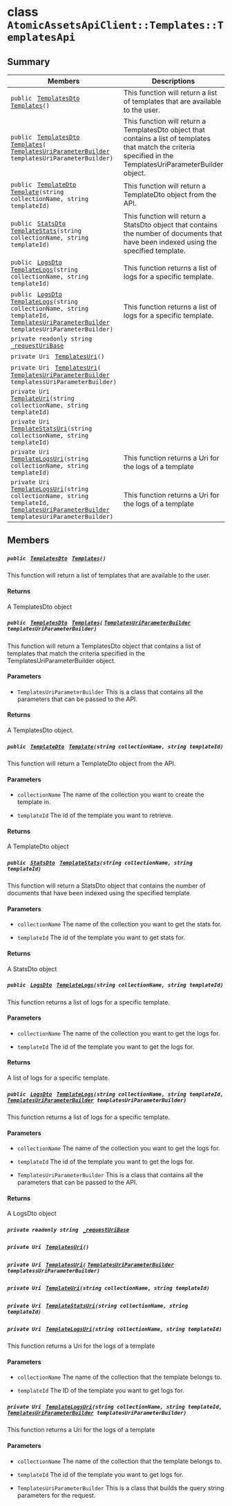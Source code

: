 # class `AtomicAssetsApiClient::Templates::TemplatesApi` 

## Summary

 Members                                | Descriptions                                
----------------------------------------|---------------------------------------------
`public ` [`TemplatesDto`](AtomicAssetsApiClient--Templates--TemplatesDto.md)` ` [`Templates`](#class_atomic_assets_api_client_1_1_templates_1_1_templates_api_1a25e67d4b511a23a1b839ddda3f068270)`()` | This function will return a list of templates that are available to the user.
`public ` [`TemplatesDto`](AtomicAssetsApiClient--Templates--TemplatesDto.md)` ` [`Templates`](#class_atomic_assets_api_client_1_1_templates_1_1_templates_api_1a8ea5c7db0240a2a35df4a5102fc54dc6)`(` [`TemplatesUriParameterBuilder`](AtomicAssetsApiClient--Templates--TemplatesUriParameterBuilder.md)` templatesUriParameterBuilder)` | This function will return a TemplatesDto object that contains a list of templates that match the criteria specified in the TemplatesUriParameterBuilder object.
`public ` [`TemplateDto`](AtomicAssetsApiClient--Templates--TemplateDto.md)` ` [`Template`](#class_atomic_assets_api_client_1_1_templates_1_1_templates_api_1a2407db816a9531d64ebb2a45e1baf94f)`(string collectionName, string templateId)` | This function will return a TemplateDto object from the API.
`public ` [`StatsDto`](AtomicAssetsApiClient--StatsDto.md)` ` [`TemplateStats`](#class_atomic_assets_api_client_1_1_templates_1_1_templates_api_1aae016864d3b9036a46fe974edda95bdb)`(string collectionName, string templateId)` | This function will return a StatsDto object that contains the number of documents that have been indexed using the specified template.
`public ` [`LogsDto`](AtomicAssetsApiClient--LogsDto.md)` ` [`TemplateLogs`](#class_atomic_assets_api_client_1_1_templates_1_1_templates_api_1aafe2d7ea95fef1f9e52b0542ab98da04)`(string collectionName, string templateId)` | This function returns a list of logs for a specific template.
`public ` [`LogsDto`](AtomicAssetsApiClient--LogsDto.md)` ` [`TemplateLogs`](#class_atomic_assets_api_client_1_1_templates_1_1_templates_api_1abfe898a4671b389c83d65ebb70439e4d)`(string collectionName, string templateId, ` [`TemplatesUriParameterBuilder`](AtomicAssetsApiClient--Templates--TemplatesUriParameterBuilder.md)` templatesUriParameterBuilder)` | This function returns a list of logs for a specific template.
`private readonly string ` [`_requestUriBase`](#class_atomic_assets_api_client_1_1_templates_1_1_templates_api_1a1854c4909a1013a684af16fb52e8a387) | 
`private Uri ` [`TemplatesUri`](#class_atomic_assets_api_client_1_1_templates_1_1_templates_api_1a70668a91db02b5409d48e972387179ce)`()` | 
`private Uri ` [`TemplatesUri`](#class_atomic_assets_api_client_1_1_templates_1_1_templates_api_1a3120a9b5fd6173bdc6e13bf34ddcd6d1)`(` [`TemplatesUriParameterBuilder`](AtomicAssetsApiClient--Templates--TemplatesUriParameterBuilder.md)` templatessUriParameterBuilder)` | 
`private Uri ` [`TemplateUri`](#class_atomic_assets_api_client_1_1_templates_1_1_templates_api_1a495ebc65461d52505612c98c313f1326)`(string collectionName, string templateId)` | 
`private Uri ` [`TemplateStatsUri`](#class_atomic_assets_api_client_1_1_templates_1_1_templates_api_1a5829798696aa9ecddd5e5f1c3e8ec1bc)`(string collectionName, string templateId)` | 
`private Uri ` [`TemplateLogsUri`](#class_atomic_assets_api_client_1_1_templates_1_1_templates_api_1a689ae101f2c19a4f3947dbdd0ee964e7)`(string collectionName, string templateId)` | This function returns a Uri for the logs of a template
`private Uri ` [`TemplateLogsUri`](#class_atomic_assets_api_client_1_1_templates_1_1_templates_api_1acdf94dbd49b55bf713e8087ab05c4daf)`(string collectionName, string templateId, ` [`TemplatesUriParameterBuilder`](AtomicAssetsApiClient--Templates--TemplatesUriParameterBuilder.md)` templatesUriParameterBuilder)` | This function returns a Uri for the logs of a template

## Members

##### `public ` [`TemplatesDto`](AtomicAssetsApiClient--Templates--TemplatesDto.md)` ` [`Templates`](#class_atomic_assets_api_client_1_1_templates_1_1_templates_api_1a25e67d4b511a23a1b839ddda3f068270)`()` 

This function will return a list of templates that are available to the user.

#### Returns
A TemplatesDto object

##### `public ` [`TemplatesDto`](AtomicAssetsApiClient--Templates--TemplatesDto.md)` ` [`Templates`](#class_atomic_assets_api_client_1_1_templates_1_1_templates_api_1a8ea5c7db0240a2a35df4a5102fc54dc6)`(` [`TemplatesUriParameterBuilder`](AtomicAssetsApiClient--Templates--TemplatesUriParameterBuilder.md)` templatesUriParameterBuilder)` 

This function will return a TemplatesDto object that contains a list of templates that match the criteria specified in the TemplatesUriParameterBuilder object.

#### Parameters
* `TemplatesUriParameterBuilder` This is a class that contains all the parameters that can be passed to the API.

#### Returns
A TemplatesDto object.

##### `public ` [`TemplateDto`](AtomicAssetsApiClient--Templates--TemplateDto.md)` ` [`Template`](#class_atomic_assets_api_client_1_1_templates_1_1_templates_api_1a2407db816a9531d64ebb2a45e1baf94f)`(string collectionName, string templateId)` 

This function will return a TemplateDto object from the API.

#### Parameters
* `collectionName` The name of the collection you want to create the template in.

* `templateId` The id of the template you want to retrieve.

#### Returns
A TemplateDto object

##### `public ` [`StatsDto`](AtomicAssetsApiClient--StatsDto.md)` ` [`TemplateStats`](#class_atomic_assets_api_client_1_1_templates_1_1_templates_api_1aae016864d3b9036a46fe974edda95bdb)`(string collectionName, string templateId)` 

This function will return a StatsDto object that contains the number of documents that have been indexed using the specified template.

#### Parameters
* `collectionName` The name of the collection you want to get the stats for.

* `templateId` The id of the template you want to get stats for.

#### Returns
A StatsDto object

##### `public ` [`LogsDto`](AtomicAssetsApiClient--LogsDto.md)` ` [`TemplateLogs`](#class_atomic_assets_api_client_1_1_templates_1_1_templates_api_1aafe2d7ea95fef1f9e52b0542ab98da04)`(string collectionName, string templateId)` 

This function returns a list of logs for a specific template.

#### Parameters
* `collectionName` The name of the collection you want to get the logs for.

* `templateId` The id of the template you want to get the logs for.

#### Returns
A list of logs for a specific template.

##### `public ` [`LogsDto`](AtomicAssetsApiClient--LogsDto.md)` ` [`TemplateLogs`](#class_atomic_assets_api_client_1_1_templates_1_1_templates_api_1abfe898a4671b389c83d65ebb70439e4d)`(string collectionName, string templateId, ` [`TemplatesUriParameterBuilder`](AtomicAssetsApiClient--Templates--TemplatesUriParameterBuilder.md)` templatesUriParameterBuilder)` 

This function returns a list of logs for a specific template.

#### Parameters
* `collectionName` The name of the collection you want to get the logs for.

* `templateId` The id of the template you want to get the logs for.

* `TemplatesUriParameterBuilder` This is a class that contains all the parameters that can be passed to the API.

#### Returns
A LogsDto object

##### `private readonly string ` [`_requestUriBase`](#class_atomic_assets_api_client_1_1_templates_1_1_templates_api_1a1854c4909a1013a684af16fb52e8a387) 

##### `private Uri ` [`TemplatesUri`](#class_atomic_assets_api_client_1_1_templates_1_1_templates_api_1a70668a91db02b5409d48e972387179ce)`()` 

##### `private Uri ` [`TemplatesUri`](#class_atomic_assets_api_client_1_1_templates_1_1_templates_api_1a3120a9b5fd6173bdc6e13bf34ddcd6d1)`(` [`TemplatesUriParameterBuilder`](AtomicAssetsApiClient--Templates--TemplatesUriParameterBuilder.md)` templatessUriParameterBuilder)` 

##### `private Uri ` [`TemplateUri`](#class_atomic_assets_api_client_1_1_templates_1_1_templates_api_1a495ebc65461d52505612c98c313f1326)`(string collectionName, string templateId)` 

##### `private Uri ` [`TemplateStatsUri`](#class_atomic_assets_api_client_1_1_templates_1_1_templates_api_1a5829798696aa9ecddd5e5f1c3e8ec1bc)`(string collectionName, string templateId)` 

##### `private Uri ` [`TemplateLogsUri`](#class_atomic_assets_api_client_1_1_templates_1_1_templates_api_1a689ae101f2c19a4f3947dbdd0ee964e7)`(string collectionName, string templateId)` 

This function returns a Uri for the logs of a template

#### Parameters
* `collectionName` The name of the collection that the template belongs to.

* `templateId` The ID of the template you want to get logs for.

##### `private Uri ` [`TemplateLogsUri`](#class_atomic_assets_api_client_1_1_templates_1_1_templates_api_1acdf94dbd49b55bf713e8087ab05c4daf)`(string collectionName, string templateId, ` [`TemplatesUriParameterBuilder`](AtomicAssetsApiClient--Templates--TemplatesUriParameterBuilder.md)` templatesUriParameterBuilder)` 

This function returns a Uri for the logs of a template

#### Parameters
* `collectionName` The name of the collection that the template belongs to.

* `templateId` The id of the template you want to get logs for.

* `TemplatesUriParameterBuilder` This is a class that builds the query string parameters for the request.

